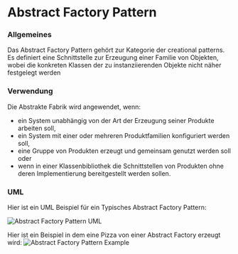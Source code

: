# Abstract Factory Pattern

### Allgemeines
Das Abstract Factory Pattern gehört zur Kategorie der creational patterns. Es definiert eine Schnittstelle zur Erzeugung einer Familie von Objekten, wobei die konkreten Klassen der zu instanziierenden Objekte nicht näher festgelegt werden
### Verwendung
Die Abstrakte Fabrik wird angewendet, wenn:
- ein System unabhängig von der Art der Erzeugung seiner Produkte arbeiten soll,
- ein System mit einer oder mehreren Produktfamilien konfiguriert werden soll,
- eine Gruppe von Produkten erzeugt und gemeinsam genutzt werden soll oder
- wenn in einer Klassenbibliothek die Schnittstellen von Produkten ohne deren Implementierung bereitgestellt werden sollen.
### UML 
Hier ist ein UML Beispiel für ein Typisches Abstract Factory Pattern:

![Abstract Factory Pattern UML](https://i.imgur.com/26lJRo1.png)


Hier ist ein Beispiel in dem eine Pizza von einer Abstract Factory erzeugt wird:
![Abstract Factory Pattern Example](https://i.imgur.com/vRqQlv8.png)
